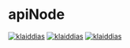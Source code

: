 # apiNode

[![klaiddias](https://circleci.com/gh/klaiddias/apiNode.svg?style=shield)](https://circleci.com/gh/kaiddias/apiNode) [![klaiddias](https://img.shields.io/github/license/klaiddias/apiNode.svg?style=shield)](https://raw.githubusercontent.com/klaiddias/apiNode/master/LICENSE) [![klaiddias](https://snyk.io/test/github/klaiddias/apiNode/badge.svg?targetFile=package.json)](https://snyk.io/test/github/klaiddias/apiNode?targetFile=package.json)
